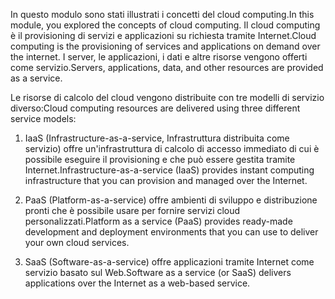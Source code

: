 
<span data-ttu-id="1b772-101">In questo modulo sono stati illustrati i concetti del cloud computing.</span><span class="sxs-lookup"><span data-stu-id="1b772-101">In this module, you explored the concepts of cloud computing.</span></span> <span data-ttu-id="1b772-102">Il cloud computing è il provisioning di servizi e applicazioni su richiesta tramite Internet.</span><span class="sxs-lookup"><span data-stu-id="1b772-102">Cloud computing is the provisioning of services and applications on demand over the internet.</span></span> <span data-ttu-id="1b772-103">I server, le applicazioni, i dati e altre risorse vengono offerti come servizio.</span><span class="sxs-lookup"><span data-stu-id="1b772-103">Servers, applications, data, and other resources are provided as a service.</span></span> 

<span data-ttu-id="1b772-104">Le risorse di calcolo del cloud vengono distribuite con tre modelli di servizio diverso:</span><span class="sxs-lookup"><span data-stu-id="1b772-104">Cloud computing resources are delivered using three different service models:</span></span>

1. <span data-ttu-id="1b772-105">IaaS (Infrastructure-as-a-service, Infrastruttura distribuita come servizio) offre un'infrastruttura di calcolo di accesso immediato di cui è possibile eseguire il provisioning e che può essere gestita tramite Internet.</span><span class="sxs-lookup"><span data-stu-id="1b772-105">Infrastructure-as-a-service (IaaS) provides instant computing infrastructure that you can provision and managed over the Internet.</span></span>

2. <span data-ttu-id="1b772-106">PaaS (Platform-as-a-service) offre ambienti di sviluppo e distribuzione pronti che è possibile usare per fornire servizi cloud personalizzati.</span><span class="sxs-lookup"><span data-stu-id="1b772-106">Platform as a service (PaaS) provides ready-made development and deployment environments that you can use to deliver your own cloud services.</span></span>

3. <span data-ttu-id="1b772-107">SaaS (Software-as-a-service) offre applicazioni tramite Internet come servizio basato sul Web.</span><span class="sxs-lookup"><span data-stu-id="1b772-107">Software as a service (or SaaS) delivers applications over the Internet as a web-based service.</span></span>
